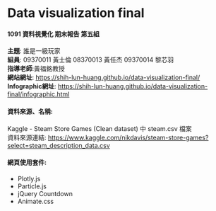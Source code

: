 # Data visualization final

#### 1091 資料視覺化 期末報告 第五組 <br>
**主題**: 誰是一級玩家 <br>
**組員**: 09370011 黃士倫 08370013 黃任杰  09370014 黎芯羽 <br>
**指導老師**:黃福銘教授 <br>
**網站網址**: https://shih-lun-huang.github.io/data-visualization-final/ <br>
**Infographic網址**: https://shih-lun-huang.github.io/data-visualization-final/infographic.html <br>

#### 資料來源、名稱:
Kaggle - Steam Store Games (Clean dataset) 中 steam.csv 檔案 <br>
資料來源連結: https://www.kaggle.com/nikdavis/steam-store-games?select=steam_description_data.csv <br>

#### 網頁使用套件:
- Plotly.js
- Particle.js
- jQuery Countdown
- Animate.css
